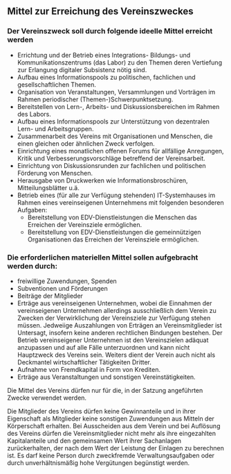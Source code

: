 ## Mittel zur Erreichung des Vereinszweckes

### Der Vereinszweck soll durch folgende ideelle Mittel erreicht werden

* Errichtung und der Betrieb eines Integrations- Bildungs- und Kommunikationszentrums (das Labor) zu den Themen deren Vertiefung zur Erlangung digitaler Subsistenz nötig sind.
* Aufbau eines Informationspools zu politischen, fachlichen und gesellschaftlichen Themen.
* Organisation von Veranstaltungen, Versammlungen und Vorträgen im Rahmen periodischer (Themen-)Schwerpunktsetzung.
* Bereitstellen von Lern-, Arbeits- und Diskussionsbereichen im Rahmen des Labors.
* Aufbau eines Informationspools zur Unterstützung von dezentralen Lern- und Arbeitsgruppen.
* Zusammenarbeit des Vereins mit Organisationen und Menschen, die einen gleichen oder ähnlichen Zweck verfolgen.
* Einrichtung eines monatlichen offenen Forums für allfällige Anregungen, Kritik und Verbesserungsvorschläge betreffend der Vereinsarbeit.
* Einrichtung von Diskussionsrunden zur fachlichen und politischen Förderung von Menschen.
* Herausgabe von Druckwerken wie Informationsbroschüren, Mitteilungsblätter u.ä.
* Betrieb eines (für alle zur Verfügung stehenden) IT-Systemhauses im Rahmen eines vereinseigenen Unternehmens mit folgenden besonderen Aufgaben:
  * Bereitstellung von EDV-Dienstleistungen die Menschen das Erreichen der Vereinsziele ermöglichen.
  * Bereitstellung von EDV-Dienstleistungen die gemeinnützigen Organisationen das Erreichen der Vereinsziele ermöglichen.

### Die erforderlichen materiellen Mittel sollen aufgebracht werden durch:

* freiwillige Zuwendungen, Spenden
* Subventionen und Förderungen
* Beiträge der Mitglieder
* Erträge aus vereinseigenen Unternehmen, wobei die Einnahmen der vereinseigenen Unternehmen allerdings ausschließlich dem Verein zu Zwecken der Verwirklichung der Vereinsziele zur Verfügung stehen müssen. Jedweiige Auszahlungen von Erträgen an Vereinsmitglieder ist Untersagt, insofern keine anderen rechtlichen Bindungen bestehen. Der Betrieb vereinseigener Unternehmen ist den Vereinszielen adäquat anzupassen und auf alle Fälle unterzuordnen und kann nicht Hauptzweck des Vereins sein. Weiters dient der Verein auch nicht als Deckmantel wirtschaftlicher Tätigkeiten Dritter.
* Aufnahme von Fremdkapital in Form von Krediten.
* Erträge aus Veranstaltungen und sonstigen Vereinstätigkeiten.

Die Mittel des Vereins dürfen nur für die, in der Satzung angeführten Zwecke verwendet werden.

Die Mitglieder des Vereins dürfen keine Gewinnanteile und in ihrer Eigenschaft als Mitglieder keine sonstigen Zuwendungen aus Mitteln der Körperschaft erhalten. Bei Ausscheiden aus dem Verein und bei Auflösung des Vereins dürfen die Vereinsmitglieder nicht mehr als ihre eingezahlten Kapitalanteile und den gemeinsamen Wert ihrer Sachanlagen zurückerhalten, der nach dem Wert der Leistung der Einlagen zu berechnen ist. Es darf keine Person durch zweckfremde Verwaltungsaufgaben oder durch unverhältnismäßig hohe Vergütungen begünstigt werden.
